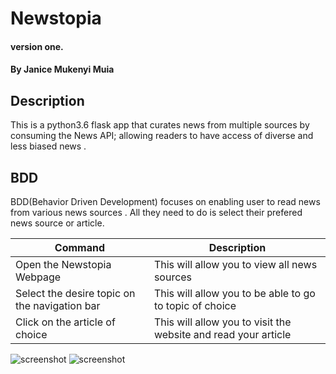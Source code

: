 # Newstopia

#### version one.

#### By **Janice Mukenyi  Muia**

## Description

This is a python3.6 flask app that curates news from multiple sources by consuming the News API; allowing readers to have access of diverse and less biased news .

## BDD

BDD(Behavior Driven Development) focuses on enabling user to read news from various news sources . All they need to do is select their prefered news source or article.

| Command                                       | Description                                                    |
|-----------------------------------------------|----------------------------------------------------------------|
| Open the Newstopia Webpage                    | This will allow you to view all news sources                   |
| Select the desire topic on the navigation bar | This will allow you to be able to go to topic of choice        |
| Click on the article of choice                | This will allow you to visit the website and read your article |

![screenshot](terminal_screenhot.png)
![screenshot](terminal_screenhot.png)